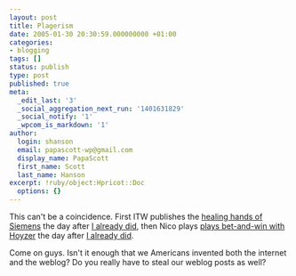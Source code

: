 ```yaml
---
layout: post
title: Plagerism
date: 2005-01-30 20:30:59.000000000 +01:00
categories:
- blogging
tags: []
status: publish
type: post
published: true
meta:
  _edit_last: '3'
  _social_aggregation_next_run: '1401631829'
  _social_notify: '1'
  _wpcom_is_markdown: '1'
author:
  login: shanson
  email: papascott-wp@gmail.com
  display_name: PapaScott
  first_name: Scott
  last_name: Hanson
excerpt: !ruby/object:Hpricot::Doc
  options: {}
---
```

<p>This can't be a coincidence. First ITW publishes the <a title="Industrial Technology & Witchcraft - das Weblog von TextLab" href="http://www.industrial-technology-and-witchcraft.de/index.php/ITW/13508/">healing hands of Siemens</a> the day after <a href="https://www.papascott.de/archives/2005/01/28/use-photoshop/">I already did</a>, then Nico plays <a title="Hoyzer und keine Ende - Verstrickung von Profis in die Affäre? [Lummaland - das Weblog]" href="http://lumma.de/eintrag.php?id=1206">plays bet-and-win with Hoyzer</a> the day after <a href="https://www.papascott.de/archives/2005/01/29/bet-win/">I already did</a>.</p>
<p>Come on guys. Isn't it enough that we Americans invented both the internet and the weblog? Do you really have to steal our weblog posts as well?</p>
